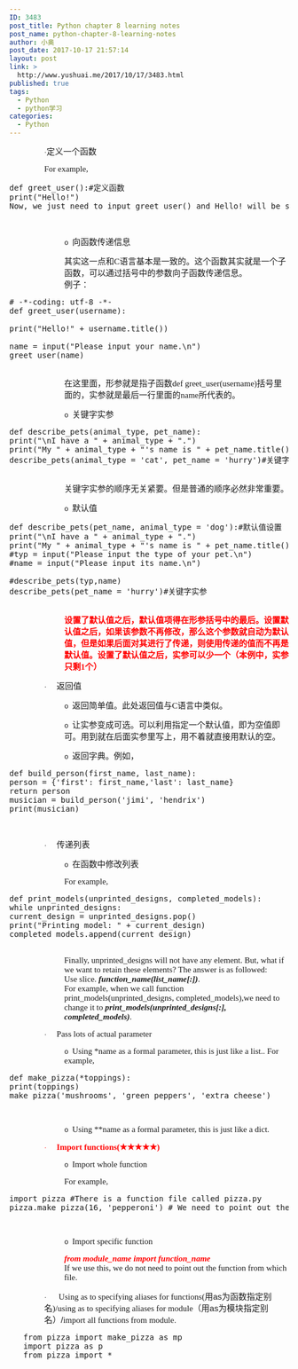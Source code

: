 ```yaml
---
ID: 3483
post_title: Python chapter 8 learning notes
post_name: python-chapter-8-learning-notes
author: 小奥
post_date: 2017-10-17 21:57:14
layout: post
link: >
  http://www.yushuai.me/2017/10/17/3483.html
published: true
tags:
  - Python
  - python学习
categories:
  - Python
---
```

<p style="margin-left:63px;vertical-align:middle"><span style="font-size:13px;font-family:Symbol">·</span><span style="font-size:15px;font-family:&#39;微软雅黑&#39;,sans-serif">定义一个函数</span></p><p style="margin-top:0;margin-right:0;margin-bottom:0;margin-left:63px;margin-bottom:0"><span style="font-size:15px;font-family: &#39;Times New Roman&#39;,serif">For example,</span></p><p style="margin-top:0;margin-right:0;margin-bottom:0;margin-left:63px;margin-bottom:0"><span style="font-size:15px;font-family: &#39;Times New Roman&#39;,serif"></span></p><pre class="brush:python;toolbar:false">def&nbsp;greet_user():#定义函数
print(&quot;Hello!&quot;)
Now,&nbsp;we&nbsp;just&nbsp;need&nbsp;to&nbsp;input&nbsp;greet_user()&nbsp;and&nbsp;Hello!&nbsp;will&nbsp;be&nbsp;shown&nbsp;on&nbsp;the&nbsp;screen.</pre><p style="margin-top:0;margin-right:0;margin-bottom:0;margin-left:63px;margin-bottom:0"><span style="font-size:15px;font-family: &#39;Times New Roman&#39;,serif"></span><br/></p><p style="margin-left:99px;vertical-align:middle"><span style="font-size:13px;font-family:&#39;Courier New&#39;">o<span style="font-variant-numeric: normal;font-stretch: normal;font-size: 9px;line-height: normal;font-family: &#39;Times New Roman&#39;">&nbsp;&nbsp; </span></span><span style="font-size:15px;font-family:&#39;微软雅黑&#39;,sans-serif">向函数传递信息</span></p><p style="margin-top:0;margin-right:0;margin-bottom:0;margin-left:99px;margin-bottom:0"><span style="font-size:15px;font-family:&#39;微软雅黑&#39;,sans-serif">其实这一点和</span><span style="font-size:15px;font-family:&#39;Times New Roman&#39;,serif">C</span><span style="font-size:15px;font-family:&#39;微软雅黑&#39;,sans-serif">语言基本是一致的。这个函数其实就是一个子函数，可以通过括号中的参数向子函数传递信息。</span></p><p style="margin-top:0;margin-right:0;margin-bottom:0;margin-left:99px;margin-bottom:0"><span style="font-size:15px;font-family:&#39;微软雅黑&#39;,sans-serif">例子：</span></p><p style="margin-top:0;margin-right:0;margin-bottom:0;margin-left:99px;margin-bottom:0"><span style="font-size:15px;font-family: &#39;Times New Roman&#39;,serif"></span></p><pre class="brush:python;toolbar:false">#&nbsp;-*-coding:&nbsp;utf-8&nbsp;-*-
def&nbsp;greet_user(username):
&nbsp;
print(&quot;Hello!&quot;&nbsp;+&nbsp;username.title())
&nbsp;
name&nbsp;=&nbsp;input(&quot;Please&nbsp;input&nbsp;your&nbsp;name.\n&quot;)
greet_user(name)</pre><p style="margin-top:0;margin-right:0;margin-bottom:0;margin-left:99px;margin-bottom:0"><span style="font-size:15px;font-family: &#39;Times New Roman&#39;,serif"></span><br/></p><p style="margin-top:0;margin-right:0;margin-bottom:0;margin-left:99px;margin-bottom:0"><span style="font-size:15px;font-family:&#39;微软雅黑&#39;,sans-serif">在这里面，形参就是指子函数</span><span style="font-size:15px;font-family:&#39;Times New Roman&#39;,serif">def greet_user(username)</span><span style="font-size:15px;font-family:&#39;微软雅黑&#39;,sans-serif">括号里面的，实参就是最后一行里面的</span><span style="font-size: 15px;font-family:&#39;Times New Roman&#39;,serif">name</span><span style="font-size: 15px;font-family:&#39;微软雅黑&#39;,sans-serif">所代表的。</span></p><p style="margin-left:99px;vertical-align:middle"><span style="font-size:13px;font-family:&#39;Courier New&#39;">o<span style="font-variant-numeric: normal;font-stretch: normal;font-size: 9px;line-height: normal;font-family: &#39;Times New Roman&#39;">&nbsp;&nbsp; </span></span><span style="font-size:15px;font-family:&#39;微软雅黑&#39;,sans-serif">关键字实参</span></p><p style="margin-top:0;margin-right:0;margin-bottom:0;margin-left:99px;margin-bottom:0"><span style="font-size:15px;font-family: &#39;Times New Roman&#39;,serif"></span></p><pre class="brush:python;toolbar:false">def&nbsp;describe_pets(animal_type,&nbsp;pet_name):
print(&quot;\nI&nbsp;have&nbsp;a&nbsp;&quot;&nbsp;+&nbsp;animal_type&nbsp;+&nbsp;&quot;.&quot;)
print(&quot;My&nbsp;&quot;&nbsp;+&nbsp;animal_type&nbsp;+&nbsp;&quot;&#39;s&nbsp;name&nbsp;is&nbsp;&quot;&nbsp;+&nbsp;pet_name.title()&nbsp;+&nbsp;&quot;.&quot;)
describe_pets(animal_type&nbsp;=&nbsp;&#39;cat&#39;,&nbsp;pet_name&nbsp;=&nbsp;&#39;hurry&#39;)#关键字实参</pre><p style="margin-top:0;margin-right:0;margin-bottom:0;margin-left:99px;margin-bottom:0"><span style="font-size:15px"></span><br/></p><p style="margin-top:0;margin-right:0;margin-bottom:0;margin-left:99px;margin-bottom:0"><span style="font-size:15px">关键字实参的顺序无关紧要。但是普通的顺序必然非常重要。</span></p><p style="margin-left:99px;vertical-align:middle"><span style="font-size:13px;font-family:&#39;Courier New&#39;">o<span style="font-variant-numeric: normal;font-stretch: normal;font-size: 9px;line-height: normal;font-family: &#39;Times New Roman&#39;">&nbsp;&nbsp; </span></span><span style="font-size:15px">默认值</span></p><p style="margin-top:0;margin-right:0;margin-bottom:0;margin-left:99px;margin-bottom:0"><span style="font-size:15px;font-family: &#39;Times New Roman&#39;,serif"></span></p><pre class="brush:python;toolbar:false">def&nbsp;describe_pets(pet_name,&nbsp;animal_type&nbsp;=&nbsp;&#39;dog&#39;):#默认值设置
print(&quot;\nI&nbsp;have&nbsp;a&nbsp;&quot;&nbsp;+&nbsp;animal_type&nbsp;+&nbsp;&quot;.&quot;)
print(&quot;My&nbsp;&quot;&nbsp;+&nbsp;animal_type&nbsp;+&nbsp;&quot;&#39;s&nbsp;name&nbsp;is&nbsp;&quot;&nbsp;+&nbsp;pet_name.title()&nbsp;+&nbsp;&quot;.&quot;)
#typ&nbsp;=&nbsp;input(&quot;Please&nbsp;input&nbsp;the&nbsp;type&nbsp;of&nbsp;your&nbsp;pet.\n&quot;)
#name&nbsp;=&nbsp;input(&quot;Please&nbsp;input&nbsp;its&nbsp;name.\n&quot;)
&nbsp;
#describe_pets(typ,name)
describe_pets(pet_name&nbsp;=&nbsp;&#39;hurry&#39;)#关键字实参</pre><p style="margin-top:0;margin-right:0;margin-bottom:0;margin-left:99px;margin-bottom:0"><span style="font-size:15px"></span><br/></p><p style="margin-top:0;margin-right:0;margin-bottom:0;margin-left:99px;margin-bottom:0"><strong><span style="font-size:15px;color:red">设置了默认值之后，默认值项得在形参括号中的最后。设置默认值之后，如果该参数不再修改，那么这个参数就自动为默认值，但是如果后面对其进行了传递，则使用传递的值而不再是默认值。设置了默认值之后，实参可以少一个（本例中，实参只剩</span></strong><strong><span style="font-size:15px;font-family:&#39;Times New Roman&#39;,serif;color:red">1</span></strong><strong><span style="font-size:15px;color:red">个）</span></strong></p><p style="margin-left:63px;vertical-align:middle"><span style="font-size:13px;font-family:Symbol">·<span style="font-variant-numeric: normal;font-stretch: normal;font-size: 9px;line-height: normal;font-family: &#39;Times New Roman&#39;">&nbsp;&nbsp;&nbsp;&nbsp;&nbsp;&nbsp;&nbsp; </span></span><span style="font-size:15px">返回值</span></p><p style="margin-left:99px;vertical-align:middle"><span style="font-size:13px;font-family:&#39;Courier New&#39;">o<span style="font-variant-numeric: normal;font-stretch: normal;font-size: 9px;line-height: normal;font-family: &#39;Times New Roman&#39;">&nbsp;&nbsp; </span></span><span style="font-size:15px">返回简单值。此处返回值与</span><span style="font-size:15px;font-family:&#39;Times New Roman&#39;,serif">C</span><span style="font-size:15px">语言中类似。</span></p><p style="margin-left:99px;vertical-align:middle"><span style="font-size:13px;font-family:&#39;Courier New&#39;">o<span style="font-variant-numeric: normal;font-stretch: normal;font-size: 9px;line-height: normal;font-family: &#39;Times New Roman&#39;">&nbsp;&nbsp; </span></span><span style="font-size:15px">让实参变成可选。可以利用指定一个默认值，即为空值即可。用到就在后面实参里写上，用不着就直接用默认的空。</span></p><p style="margin-left:99px;vertical-align:middle"><span style="font-size:13px;font-family:&#39;Courier New&#39;">o<span style="font-variant-numeric: normal;font-stretch: normal;font-size: 9px;line-height: normal;font-family: &#39;Times New Roman&#39;">&nbsp;&nbsp; </span></span><span style="font-size:15px">返回字典。例如，</span></p><p style="margin-top:0;margin-right:0;margin-bottom:0;margin-left:99px;margin-bottom:0"><em><span style="font-size:15px;font-family: &#39;Times New Roman&#39;,serif"></span></em></p><pre class="brush:python;toolbar:false">def&nbsp;build_person(first_name,&nbsp;last_name):
person&nbsp;=&nbsp;{&#39;first&#39;:&nbsp;first_name,&#39;last&#39;:&nbsp;last_name}
return&nbsp;person
musician&nbsp;=&nbsp;build_person(&#39;jimi&#39;,&nbsp;&#39;hendrix&#39;)
print(musician)</pre><p style="margin-top:0;margin-right:0;margin-bottom:0;margin-left:99px;margin-bottom:0"><em><span style="font-size:15px;font-family: &#39;Times New Roman&#39;,serif"></span></em><br/></p><p style="margin-left:63px;vertical-align:middle"><span style="font-size:13px;font-family:Symbol">·<span style="font-variant-numeric: normal;font-stretch: normal;font-size: 9px;line-height: normal;font-family: &#39;Times New Roman&#39;">&nbsp;&nbsp;&nbsp;&nbsp;&nbsp;&nbsp;&nbsp; </span></span><span style="font-size:15px">传递列表</span></p><p style="margin-left:99px;vertical-align:middle"><span style="font-size:13px;font-family:&#39;Courier New&#39;">o<span style="font-variant-numeric: normal;font-stretch: normal;font-size: 9px;line-height: normal;font-family: &#39;Times New Roman&#39;">&nbsp;&nbsp; </span></span><span style="font-size:15px">在函数中修改列表</span></p><p style="margin-top:0;margin-right:0;margin-bottom:0;margin-left:99px;margin-bottom:0"><span style="font-size:15px;font-family: &#39;Times New Roman&#39;,serif">For example,</span></p><p style="margin-top:0;margin-right:0;margin-bottom:0;margin-left:99px;margin-bottom:0"><span style="font-size:15px;font-family: &#39;Times New Roman&#39;,serif"></span></p><pre class="brush:python;toolbar:false">def&nbsp;print_models(unprinted_designs,&nbsp;completed_models):
while&nbsp;unprinted_designs:
current_design&nbsp;=&nbsp;unprinted_designs.pop()
print(&quot;Printing&nbsp;model:&nbsp;&quot;&nbsp;+&nbsp;current_design)
completed_models.append(current_design)</pre><p style="margin-top:0;margin-right:0;margin-bottom:0;margin-left:171px;margin-bottom:0"><span style="font-size:15px;font-family: &#39;Times New Roman&#39;,serif"></span><br/></p><p style="margin-top:0;margin-right:0;margin-bottom:0;margin-left:99px;margin-bottom:0"><span style="font-size:15px;font-family: &#39;Times New Roman&#39;,serif">Finally, unprinted_designs will not have any element. But, what if we want to retain these elements? The answer is as followed:</span></p><p style="margin-top:0;margin-right:0;margin-bottom:0;margin-left:99px;margin-bottom:0"><span style="font-size:15px;font-family: &#39;Times New Roman&#39;,serif">Use slice. <strong><em>function_name(list_name[:])</em></strong>.</span></p><p style="margin-top:0;margin-right:0;margin-bottom:0;margin-left:99px;margin-bottom:0"><span style="font-size:15px;font-family: &#39;Times New Roman&#39;,serif">For example, when we call function print_models(unprinted_designs, completed_models),we need to change it to <strong><em>print_models(unprinted_designs[:], completed_models)</em></strong>.</span></p><p style="margin-left:63px;vertical-align:middle"><span style="font-size:13px;font-family:Symbol">·<span style="font-variant-numeric: normal;font-stretch: normal;font-size: 9px;line-height: normal;font-family: &#39;Times New Roman&#39;">&nbsp;&nbsp;&nbsp;&nbsp;&nbsp;&nbsp;&nbsp; </span></span><span style="font-size:15px;font-family:&#39;Times New Roman&#39;,serif">Pass lots of actual parameter</span></p><p style="margin-left:99px;vertical-align:middle"><span style="font-size:13px;font-family:&#39;Courier New&#39;">o<span style="font-variant-numeric: normal;font-stretch: normal;font-size: 9px;line-height: normal;font-family: &#39;Times New Roman&#39;">&nbsp;&nbsp; </span></span><span style="font-size:15px;font-family:&#39;Times New Roman&#39;,serif">Using *name as a formal parameter, this is just like a list.. For example,</span></p><p style="margin-top:0;margin-right:0;margin-bottom:0;margin-left:99px;margin-bottom:0"><em><span style="font-size:15px;font-family: &#39;Times New Roman&#39;,serif"></span></em></p><pre class="brush:python;toolbar:false">def&nbsp;make_pizza(*toppings):
print(toppings)
make_pizza(&#39;mushrooms&#39;,&nbsp;&#39;green&nbsp;peppers&#39;,&nbsp;&#39;extra&nbsp;cheese&#39;)</pre><p style="margin-top:0;margin-right:0;margin-bottom:0;margin-left:99px;margin-bottom:0"><em><span style="font-size:15px;font-family: &#39;Times New Roman&#39;,serif"></span></em><br/></p><p style="margin-left:99px;vertical-align:middle"><span style="font-size:13px;font-family:&#39;Courier New&#39;">o<span style="font-variant-numeric: normal;font-stretch: normal;font-size: 9px;line-height: normal;font-family: &#39;Times New Roman&#39;">&nbsp;&nbsp; </span></span><span style="font-size:15px;font-family:&#39;Times New Roman&#39;,serif">Using **name as a formal parameter, this is just like a dict.</span></p><p style="margin-left:63px;vertical-align:middle"><span style="font-size:13px;font-family:Symbol;color:red">·<span style="font-variant-numeric: normal;font-stretch: normal;font-size: 9px;line-height: normal;font-family: &#39;Times New Roman&#39;">&nbsp;&nbsp;&nbsp;&nbsp;&nbsp;&nbsp;&nbsp; </span></span><strong><span style="font-size:15px;font-family:&#39;Times New Roman&#39;,serif;color:red">Import functions(</span></strong><strong><span style="font-size:15px;font-family:&#39;Segoe UI Symbol&#39;,sans-serif;color:red">★★★★★</span></strong><strong><span style="font-size:15px;font-family:&#39;Times New Roman&#39;,serif;color:red">)</span></strong></p><p style="margin-left:99px;vertical-align:middle"><span style="font-size:13px;font-family:&#39;Courier New&#39;">o<span style="font-variant-numeric: normal;font-stretch: normal;font-size: 9px;line-height: normal;font-family: &#39;Times New Roman&#39;">&nbsp;&nbsp; </span></span><span style="font-size:15px;font-family:&#39;Times New Roman&#39;,serif">Import whole function</span></p><p style="margin-top:0;margin-right:0;margin-bottom:0;margin-left:99px;margin-bottom:0"><span style="font-size:15px;font-family: &#39;Times New Roman&#39;,serif">For example,</span></p><p style="margin-top:0;margin-right:0;margin-bottom:0;margin-left:99px;margin-bottom:0"><em><span style="font-size:15px;font-family: &#39;Times New Roman&#39;,serif"></span></em></p><pre class="brush:python;toolbar:false">import&nbsp;pizza&nbsp;#There&nbsp;is&nbsp;a&nbsp;function&nbsp;file&nbsp;called&nbsp;pizza.py
pizza.make_pizza(16,&nbsp;&#39;pepperoni&#39;)&nbsp;#&nbsp;We&nbsp;need&nbsp;to&nbsp;point&nbsp;out&nbsp;the&nbsp;function&nbsp;from&nbsp;which&nbsp;file</pre><p style="margin-top:0;margin-right:0;margin-bottom:0;margin-left:99px;margin-bottom:0"><em><span style="font-size:15px;font-family: &#39;Times New Roman&#39;,serif"></span></em><br/></p><p style="margin-left:99px;vertical-align:middle"><span style="font-size:13px;font-family:&#39;Courier New&#39;">o<span style="font-variant-numeric: normal;font-stretch: normal;font-size: 9px;line-height: normal;font-family: &#39;Times New Roman&#39;">&nbsp;&nbsp; </span></span><span style="font-size:15px;font-family:&#39;Times New Roman&#39;,serif">Import specific function</span></p><p style="margin-top:0;margin-right:0;margin-bottom:0;margin-left:99px;margin-bottom:0"><strong><em><span style="font-size:15px;font-family:&#39;Times New Roman&#39;,serif;color:red">from module_name import function_name</span></em></strong></p><p style="margin-top:0;margin-right:0;margin-bottom:0;margin-left:99px;margin-bottom:0"><span style="font-size:15px;font-family: &#39;Times New Roman&#39;,serif">If we use this, we do not need to point out the function from which file.</span></p><p style="margin-left:63px;vertical-align:middle"><span style="font-size:13px;font-family:Symbol">·<span style="font-variant-numeric: normal;font-stretch: normal;font-size: 9px;line-height: normal;font-family: &#39;Times New Roman&#39;">&nbsp;&nbsp;&nbsp;&nbsp;&nbsp;&nbsp;&nbsp; </span></span><span style="font-size:15px;font-family:&#39;Times New Roman&#39;,serif">&nbsp;Using as to specifying aliases for functions(</span><span style="font-size:15px;font-family:&#39;微软雅黑&#39;,sans-serif">用as为函数指定别名</span><span style="font-size:15px;font-family:&#39;Times New Roman&#39;,serif">)/using as to specifying aliases for module</span><span style="font-size:15px;font-family: &#39;微软雅黑&#39;,sans-serif">（用as为模块指定别名）/</span><span style="font-size:15px;font-family: &#39;Times New Roman&#39;,serif">import all functions from module</span><span style="font-size:15px;font-family:&#39;微软雅黑&#39;,sans-serif">.</span></p><p style="margin-left:99px;vertical-align:middle"><span style="font-size:13px;font-family:&#39;Courier New&#39;"></span></p><pre class="brush:python;toolbar:false">&nbsp;&nbsp;&nbsp;from&nbsp;pizza&nbsp;import&nbsp;make_pizza&nbsp;as&nbsp;mp
&nbsp;&nbsp;&nbsp;import&nbsp;pizza&nbsp;as&nbsp;p
&nbsp;&nbsp;&nbsp;from&nbsp;pizza&nbsp;import&nbsp;*</pre><p style="margin-left:99px;vertical-align:middle"><span style="font-size:15px;font-family:&#39;Times New Roman&#39;,serif"></span><br/></p><p><br/></p>